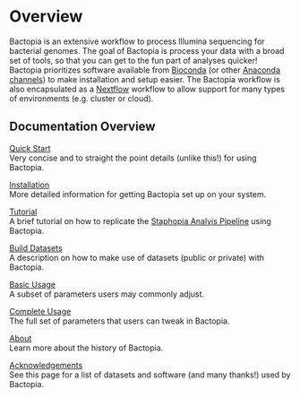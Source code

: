 # Overview

Bactopia is an extensive workflow to process Illumina sequencing for bacterial genomes. The goal of Bactopia is process your data with a broad set of tools, so that you can get to the fun part of analyses quicker! Bactopia prioritizes software available from [Bioconda](https://bioconda.github.io/) (or other
[Anaconda channels](https://anaconda.org/)) to make installation and setup easier. The Bactopia workflow is also encapsulated as a [Nextflow](https://www.nextflow.io/) workflow to allow support for many types of environments (e.g. cluster or cloud).

## Documentation Overview
[Quick Start](quick-start.md)  
Very concise and to straight the point details (unlike this!) for using Bactopia.  

[Installation](installation.md)  
More detailed information for getting Bactopia set up on your system.

[Tutorial](tutorial.md)  
A brief tutorial on how to replicate the [Staphopia Analyis Pipeline](https://staphopia.emory.edu) using Bactopia.

[Build Datasets](datasets.md)  
A description on how to make use of datasets (public or private) with Bactopia.

[Basic Usage](usage-basic.md)  
A subset of parameters users may commonly adjust.

[Complete Usage](usage-complete.md)  
The full set of parameters that users can tweak in Bactopia.

<!--
TODO 
[Examples](examples.md)  
A few examples of things to do with Bactopia.

[FAQ](faq.md)  
A list of common questions we've been asked.
-->

[About](about.md)  
Learn more about the history of Bactopia.

[Acknowledgements](acknowledgements.md)  
See this page for a list of datasets and software (and many thanks!) used by Bactopia.
